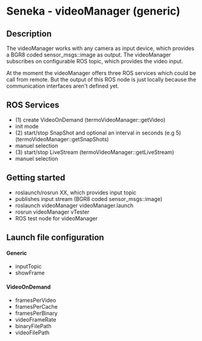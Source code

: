 Seneka - videoManager (generic)
======

## Description
The videoManager works with any camera as input device, which provides a BGR8 coded sensor_msgs::image as output. 
The videoManager subscribes on configurable ROS topic, which provides the video input. 

At the moment the videoManager offers three ROS services which could be call from remote. But the output of this ROS node is just locally because the communication interfaces aren't defined yet. 

## ROS Services 
- (1) create VideoOnDemand (termoVideoManager::getVideo) 
 - init mode 
- (2) start/stop SnapShot and optional an interval in seconds (e.g 5) (termoVideoManager::getSnapShots)
 - manuel selection 
- (3) start/stop LiveStream (termoVideoManager::getLiveStream)
 - manuel selection 

## Getting started
- roslaunch/rosrun XX, which provides input topic
 - publishes input stream (BGR8 coded sensor_msgs::image)
- roslaunch videoManager videoManager.launch
- rosrun videoManager vTester
 - ROS test node for videoManager

## Launch file configuration

#### Generic
- inputTopic
- showFrame

#### VideoOnDemand
- framesPerVideo
- framesPerCache
- framesPerBinary
- videoFrameRate
- binaryFilePath
- videoFilePath

